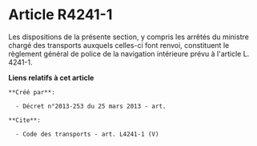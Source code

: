 # Article R4241-1

Les dispositions de la présente section, y compris les arrêtés du ministre chargé des transports auxquels celles-ci font
renvoi, constituent le règlement général de police de la navigation intérieure prévu à l'article L. 4241-1.

**Liens relatifs à cet article**

	**Créé par**:

	  - Décret n°2013-253 du 25 mars 2013 - art.

	**Cite**:

	  - Code des transports - art. L4241-1 (V)
